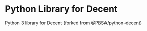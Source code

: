 Python Library for Decent
========================

Python 3 library for Decent (forked from @PBSA/python-decent)
